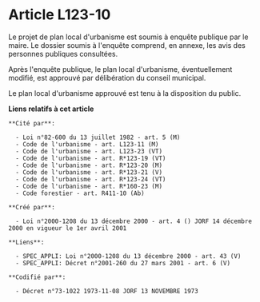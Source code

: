 # Article L123-10

Le projet de plan local d'urbanisme est soumis à enquête publique par le maire. Le dossier soumis à l'enquête comprend, en
annexe, les avis des personnes publiques consultées.

Après l'enquête publique, le plan local d'urbanisme, éventuellement modifié, est approuvé par délibération du conseil
municipal.

Le plan local d'urbanisme approuvé est tenu à la disposition du public.

**Liens relatifs à cet article**

	**Cité par**:

	  - Loi n°82-600 du 13 juillet 1982 - art. 5 (M)
	  - Code de l'urbanisme - art. L123-11 (M)
	  - Code de l'urbanisme - art. L123-23 (VT)
	  - Code de l'urbanisme - art. R*123-19 (VT)
	  - Code de l'urbanisme - art. R*123-20 (M)
	  - Code de l'urbanisme - art. R*123-21 (V)
	  - Code de l'urbanisme - art. R*123-24 (VT)
	  - Code de l'urbanisme - art. R*160-23 (M)
	  - Code forestier - art. R411-10 (Ab)

	**Créé par**:

	  - Loi n°2000-1208 du 13 décembre 2000 - art. 4 () JORF 14 décembre 2000 en vigueur le 1er avril 2001

	**Liens**:

	  - SPEC_APPLI: Loi n°2000-1208 du 13 décembre 2000 - art. 43 (V)
	  - SPEC_APPLI: Décret n°2001-260 du 27 mars 2001 - art. 6 (V)

	**Codifié par**:

	  - Décret n°73-1022 1973-11-08 JORF 13 NOVEMBRE 1973

